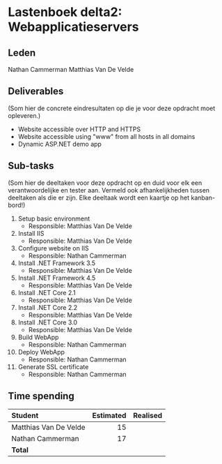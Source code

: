 # Lastenboek delta2: Webapplicatieservers

## Leden

Nathan Cammerman
Matthias Van De Velde


## Deliverables

(Som hier de concrete eindresultaten op die je voor deze opdracht moet opleveren.)

* Website accessible over HTTP and HTTPS
* Website accessible using "www" from all hosts in all domains
* Dynamic ASP.NET demo app

## Sub-tasks

(Som hier de deeltaken voor deze opdracht op en duid voor elk een verantwoordelijke en tester aan. Vermeld ook afhankelijkheden tussen deeltaken als die er zijn. Elke deeltaak wordt een kaartje op het kanban-bord!)

1. Setup basic environment
    - Responsible: Matthias Van De Velde
2. Install IIS
    - Responsible: Matthias Van De Velde
3. Configure website on IIS
    - Responsible: Nathan Cammerman
4. Install .NET Framework 3.5
    - Responsible: Matthias Van De Velde
5. Install .NET Framework 4.5
    - Responsible: Matthias Van De Velde
6. Install .NET Core 2.1
    - Responsible: Matthias Van De Velde
7. Install .NET Core 2.2
    - Responsible: Matthias Van De Velde
8. Install .NET Core 3.0
    - Responsible: Matthias Van De Velde
9. Build WebApp
    - Responsible: Nathan Cammerman
10. Deploy WebApp
    - Responsible: Nathan Cammerman
11. Generate SSL certificate
    - Responsible: Nathan Cammerman


## Time spending

| Student               | Estimated | Realised |
| :---                  | ---:      | ---:     |
| Matthias Van De Velde | 15        |          |
| Nathan Cammerman      | 17        |          |
| **Total**             |           |          |

